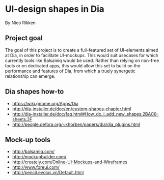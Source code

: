 UI-design shapes in Dia
=======================

By Nico Rikken

Project goal
------------
The goal of this project is to create a full-featured set of UI-elements aimed at Dia, in order to facilitate UI-mockups. This would suit usecases for which currently tools like Balsamiq would be used. Rather than relying on non-free tools or on dedicated apps, this would allow this set to build on the performance and features of Dia, from which a truely synergetic relationship can emerge.

Dia shapes how-to
-----------------
- https://wiki.gnome.org/Apps/Dia
- http://dia-installer.de/doc/en/custom-shapes-chapter.html
- http://dia-installer.de/doc/faq.html#How_do_I_add_new_shapes.2BAC8-sheets.3F
- http://people.defora.org/~khorben/papers/dia/dia_plugins.html

Mock-up tools
-------------
- http://balsamiq.com/
- http://mockupbuilder.com/
- http://creately.com/Online-UI-Mockups-and-Wireframes
- http://www.foreui.com/
- http://pencil.evolus.vn/Default.html
